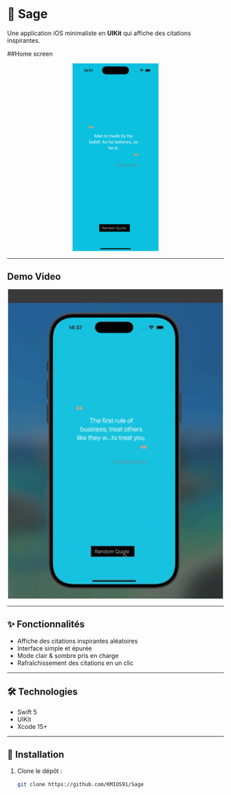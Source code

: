 # 🌿 Sage

Une application iOS minimaliste en **UIKit** qui affiche des citations inspirantes.

##Home screen

<p align="center">
<img src="Screenshots/picture.png" width="200" alt="Home" >
</p>


---
## Demo Video

<div align="center">
<img src="Screenshots/gif_1.gif" alt="" width="500">
</div>

---

## ✨ Fonctionnalités
- Affiche des citations inspirantes aléatoires
- Interface simple et épurée
- Mode clair & sombre pris en charge
- Rafraîchissement des citations en un clic

---

## 🛠️ Technologies
- Swift 5
- UIKit
- Xcode 15+

---

## 🚀 Installation
1. Clone le dépôt :
   ```bash
   git clone https://github.com/KMIOS91/Sage
